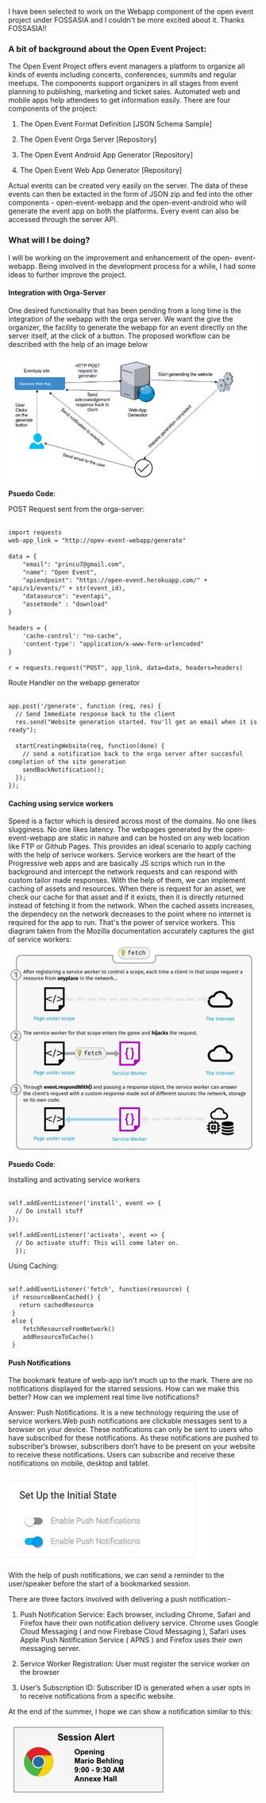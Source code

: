 I have been selected to work on the Webapp component of the open event project under FOSSASIA and I couldn't be more excited about it. Thanks FOSSASIA!!

### A bit of background about the Open Event Project:

The Open Event Project offers event managers a platform to organize all kinds of events including concerts, conferences, summits and regular meetups. The components support organizers in all stages from event planning to publishing, marketing and ticket sales. Automated web and mobile apps help attendees to get information easily. There are four components of the project:

1. The Open Event Format Definition [JSON Schema Sample]

2. The Open Event Orga Server [Repository]

3. The Open Event Android App Generator [Repository]

4. The Open Event Web App Generator [Repository]


Actual events can be created very easily on the server. The data of these events can
then be extacted in the form of JSON zip and fed into the other components - open-event-webapp and the open-event-android
who will generate the event app on both the platforms. Every event can also be accessed through the server API.


### What will I be doing?


I will be working on the improvement and enhancement of the open-
event-webapp. Being involved in the development process for a while, I had some ideas to
further improve the project.

#### Integration with Orga-Server

One desired functionality that has been pending from a long time is the integration of the webapp with
the orga server. We want the give the organizer, the facility to generate the webapp for an event directly on the server itself,
at the click of a button. The proposed workflow can be described with the help of an image below

![Integration with Orga Server](../images/microservice.png)


**Psuedo Code**:

POST Request sent from the orga-server:

```

import requests
web-app_link = "http://opev-event-webapp/generate"

data = {
    "email": "princu7@gmail.com",
    "name": "Open Event",
    "apiendpoint": "https://open-event.herokuapp.com/" + "api/v1/events/" + str(event_id),
    "datasource": "eventapi",
    "assetmode" : "download"
}

headers = {
    'cache-control': "no-cache",
    'content-type': "application/x-www-form-urlencoded"
}

r = requests.request("POST", app_link, data=data, headers=headers)

```

Route Handler on the webapp generator

```

app.post('/generate', function (req, res) {
  // Send Immediate response back to the client
  res.send("Website generation started. You'll get an email when it is ready");

  startCreatingWebsite(req, function(done) {
    // send a notification back to the orga server after succesful completion of the site generation
    sendBackNotification();
  });
});

```


#### Caching using service workers

Speed is a factor which is desired across most of the domains. No one likes slugginess. No one likes latency. The webpages generated
by the open-event-webapp are static in nature and can be hosted on any web location like FTP or Github Pages. This provides an ideal
scenario to apply caching with the help of serivce workers. Service workers are the heart of the Progressive web apps and are
basically JS scrips which run in the background and intercept the network requests and can respond with custom tailor
made responses. With the help of them, we can implement caching of assets and resources. When there is request for an asset,
we check our cache for that asset and if it exists, then it is directly returned instead of fetching it from the network.
When the cached assets increases, the dependecy on the network decreases to the point where no internet is required for the
app to run. That's the power of service workers. This diagram taken from the Mozilla documentation accurately captures the gist of service
workers:
![Caching Process](../images/cachingprocess.png)

**Psuedo Code**:

Installing and activating service workers

```

self.addEventListener('install', event => {
  // Do install stuff
});

self.addEventListener('activate', event => {
  // Do activate stuff: This will come later on.
  });

```

Using Caching:

```

self.addEventListener('fetch', function(resource) {
 if resourceBeenCached() {
   return cachedResource
 }
 else {
    fetchResourceFromNetwork()
    addResourceToCache()
 }

```

#### Push Notifications
The bookmark feature of web-app isn't much up to the mark. There are no notifications displayed for the starred sessions. How can we make this better? How can we implement real time live notifications?

Answer: Push Notifications. It is a new technology requiring the use of service workers.Web push notifications are clickable messages sent to a browser on your device. These notifications can only be sent to users who have subscribed for these notifications. As these notifications are pushed to subscriber’s browser, subscribers don’t have to be present on your website to receive these notifications. Users can subscribe and receive these notifications on mobile, desktop and tablet.

![Push Notification Button](../images/notificationButton.jpg)

With the help of push notifications, we can send a reminder to the user/speaker before the start of a bookmarked session.

There are three factors involved with delivering a push notification:-

1. Push Notification Service: Each browser, including Chrome, Safari and Firefox have their own notification delivery service. Chrome uses Google Cloud Messaging ( and now Firebase Cloud Messaging ), Safari uses Apple Push Notification Service ( APNS ) and Firefox uses their own messaging server.

2. Service Worker Registration: User must register the service worker on the browser

3. User’s Subscription ID: Subscriber ID is generated when a user opts in to receive notifications from a specific website.

At the end of the summer, I hope we can show a notification similar to this:

![Notification](../images/push_notification.png)
